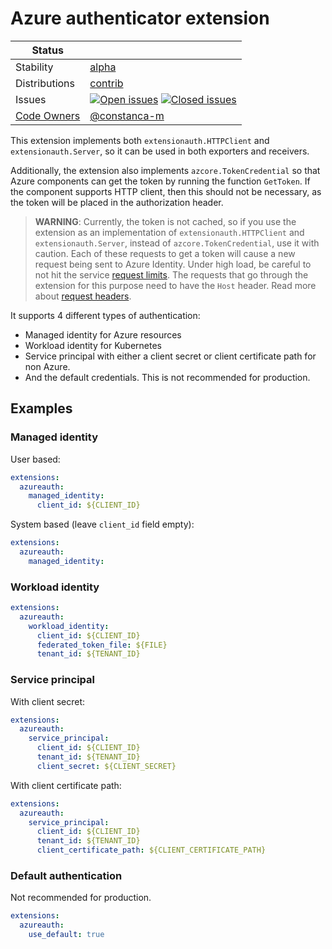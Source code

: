 # Azure authenticator extension
<!-- status autogenerated section -->
| Status        |           |
| ------------- |-----------|
| Stability     | [alpha]  |
| Distributions | [contrib] |
| Issues        | [![Open issues](https://img.shields.io/github/issues-search/open-telemetry/opentelemetry-collector-contrib?query=is%3Aissue%20is%3Aopen%20label%3Aextension%2Fazureauth%20&label=open&color=orange&logo=opentelemetry)](https://github.com/open-telemetry/opentelemetry-collector-contrib/issues?q=is%3Aopen+is%3Aissue+label%3Aextension%2Fazureauth) [![Closed issues](https://img.shields.io/github/issues-search/open-telemetry/opentelemetry-collector-contrib?query=is%3Aissue%20is%3Aclosed%20label%3Aextension%2Fazureauth%20&label=closed&color=blue&logo=opentelemetry)](https://github.com/open-telemetry/opentelemetry-collector-contrib/issues?q=is%3Aclosed+is%3Aissue+label%3Aextension%2Fazureauth) |
| [Code Owners](https://github.com/open-telemetry/opentelemetry-collector-contrib/blob/main/CONTRIBUTING.md#becoming-a-code-owner)    | [@constanca-m](https://www.github.com/constanca-m) |

[alpha]: https://github.com/open-telemetry/opentelemetry-collector/blob/main/docs/component-stability.md#alpha
[contrib]: https://github.com/open-telemetry/opentelemetry-collector-releases/tree/main/distributions/otelcol-contrib
<!-- end autogenerated section -->

This extension implements both `extensionauth.HTTPClient` and `extensionauth.Server`, so it can be used in both exporters and receivers.

Additionally, the extension also implements `azcore.TokenCredential` so that Azure components can get the token by running the function `GetToken`. If the component supports HTTP client, then this should not be necessary, as the token will be placed in the authorization header.

> **WARNING**: Currently, the token is not cached, so if you use the extension as an implementation of `extensionauth.HTTPClient` and `extensionauth.Server`, instead of `azcore.TokenCredential`, use it with caution. Each of these requests to get a token will cause a new request being sent to Azure Identity. Under high load, be careful to not hit the service [request limits](https://learn.microsoft.com/en-us/entra/identity/users/directory-service-limits-restrictions). The requests that go through the extension for this purpose need to have the `Host` header. Read more about [request headers](https://learn.microsoft.com/en-us/azure/azure-app-configuration/rest-api-headers#request-headers).

It supports 4 different types of authentication:
- Managed identity for Azure resources
- Workload identity for Kubernetes
- Service principal with either a client secret or client certificate path for non Azure.
- And the default credentials. This is not recommended for production.

## Examples

### Managed identity

User based:
```yaml
extensions:
  azureauth:
    managed_identity:
      client_id: ${CLIENT_ID}
```

System based (leave `client_id` field empty):
```yaml
extensions:
  azureauth:
    managed_identity:
```

### Workload identity

```yaml
extensions:
  azureauth:
    workload_identity:
      client_id: ${CLIENT_ID}
      federated_token_file: ${FILE}
      tenant_id: ${TENANT_ID}
```

### Service principal

With client secret:
```yaml
extensions:
  azureauth:
    service_principal:
      client_id: ${CLIENT_ID}
      tenant_id: ${TENANT_ID}
      client_secret: ${CLIENT_SECRET}
```

With client certificate path:
```yaml
extensions:
  azureauth:
    service_principal:
      client_id: ${CLIENT_ID}
      tenant_id: ${TENANT_ID}
      client_certificate_path: ${CLIENT_CERTIFICATE_PATH}
```

### Default authentication

Not recommended for production.
```yaml
extensions:
  azureauth:
    use_default: true
```